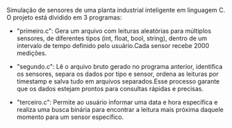 Simulação de sensores de uma planta industrial inteligente em linguagem C.  
O projeto está dividido em 3 programas:

- "primeiro.c": Gera um arquivo com leituras aleatórias para múltiplos sensores, de diferentes tipos (int, float, bool, string), dentro de um intervalo de tempo definido pelo usuário.Cada sensor recebe 2000 medições.
  
- "segundo.c": Lê o arquivo bruto gerado no programa anterior, identifica os sensores, separa os dados por tipo e sensor, ordena as leituras por timestamp e salva tudo em arquivos separados.Esse processo garante que os dados estejam prontos para consultas rápidas e precisas.
  
- "terceiro.c": Permite ao usuário informar uma data e hora específica e realiza uma busca binária para encontrar a leitura mais próxima daquele momento para um sensor específico.
